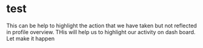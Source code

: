 # test #
This can be help to highlight the action that we have taken but not reflected in profile overview. 
THis will help us to highlight our activity on dash board. Let make it happen
